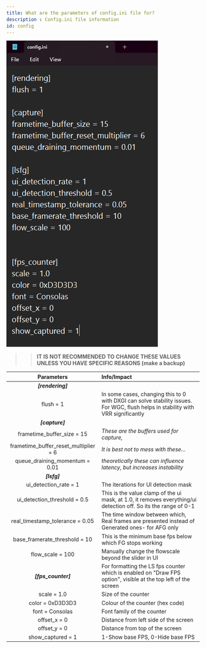 ```yaml
---
title: What are the parameters of config.ini file for?
description : Config.ini file information
id: config
---
```

![alt-text](assets/Config.png)
	
>> **IT IS NOT RECOMMENDED TO CHANGE THESE VALUES UNLESS YOU HAVE SPECIFIC REASONS (make a backup)**

| Parameters | Info/Impact |
| :---: | :--- |				
| ***[rendering]*** |
| flush = 1	| In some cases, changing this to 0 with DXGI can solve stability issues. For WGC, flush helps in stability with VRR significantly |
| ***[capture]*** |
| frametime_buffer_size = 15 | *These are the buffers used for capture,* |
| frametime_buffer_reset_multiplier = 6	| *It is best not to mess with these...* |
| queue_draining_momentum = 0.01 | *theoretically these can influence latency, but increases instability* |
| ***[lsfg]*** |   |
| ui_detection_rate = 1 | The iterations for UI detection mask |
| ui_detection_threshold = 0.5 |	This is the value clamp of the ui mask, at 1.0, it removes everything/ui detection off. So its the range of 0-1 |
| real_timestamp_tolerance = 0.05 |	The time window between which, Real frames are presented instead of Generated ones- for AFG only |
| base_framerate_threshold = 10 | This is the minimum base fps below which FG stops working |
| flow_scale = 100 | Manually change the flowscale beyond the slider in UI |		
| ***[fps_counter]***	| For formatting the LS fps counter which is enabled on "Draw FPS option", visible at the top left of the screen |
| scale = 1.0 | Size of the counter  |
| color = 0xD3D3D3 | Colour of the counter (hex code) |			
| font = Consolas | Font family of the counter  |			
| offset_x = 0	| Distance from left side of the screen   |		
| offset_y = 0	| Distance from top of the screen  |		
| show_captured = 1 | 1-Show base FPS, 0-Hide base FPS  |

